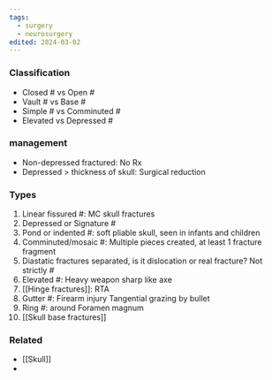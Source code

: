 ```yaml
---
tags:
  - surgery
  - neurosurgery
edited: 2024-03-02
---
```

### Classification 
- Closed # vs Open #
- Vault # vs Base # 
- Simple # vs Comminuted # 
- Elevated vs Depressed # 

### management 
- Non-depressed fractured: No Rx
- Depressed > thickness of skull: Surgical reduction

### Types
1. Linear fissured #: MC skull fractures
2. Depressed or Signature #
3. Pond or indented #: soft pliable skull, seen in infants and children
4. Comminuted/mosaic #: Multiple pieces created, at least 1 fracture fragment
5. Diastatic fractures separated, is it dislocation or real fracture? Not strictly #
6. Elevated #: Heavy weapon sharp like axe
7. [[Hinge fractures]]: RTA
8. Gutter #: Firearm injury Tangential grazing by bullet
9. Ring #: around Foramen magnum
10. [[Skull base fractures]] 

### Related
- [[Skull]]
- 